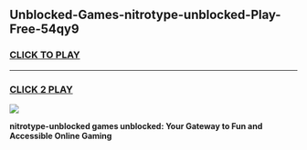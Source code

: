 
## Unblocked-Games-nitrotype-unblocked-Play-Free-54qy9
<h3>
<a href="https://premium76.site?title=nitrotype-unblocked&ref=20M">CLICK TO PLAY</a></h3>
<hr>

<h3>
<a href="https://premium76.site?title=nitrotype-unblocked&ref=20M">CLICK 2 PLAY</a>
  
</h3>

<a href="https://premium76.site?title=nitrotype-unblocked&ref=19M"><img src="https://clearcache.store/games.png"></a>


**nitrotype-unblocked games unblocked: Your Gateway to Fun and Accessible Online Gaming**
